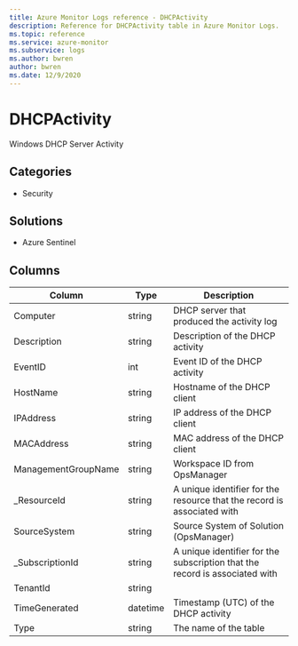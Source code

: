 ```yaml
---
title: Azure Monitor Logs reference - DHCPActivity
description: Reference for DHCPActivity table in Azure Monitor Logs.
ms.topic: reference
ms.service: azure-monitor
ms.subservice: logs
ms.author: bwren
author: bwren
ms.date: 12/9/2020
---
```


# DHCPActivity

 Windows DHCP Server Activity

## Categories

- Security
## Solutions

- Azure Sentinel




## Columns

|Column|Type|Description|
|---|---|---|
|Computer|string|DHCP server that produced the activity log|
|Description|string|Description of the DHCP activity|
|EventID|int|Event ID of the DHCP activity|
|HostName|string|Hostname of the DHCP client|
|IPAddress|string|IP address of the DHCP client|
|MACAddress|string|MAC address of the DHCP client|
|ManagementGroupName|string|Workspace ID from OpsManager|
|_ResourceId|string|A unique identifier for the resource that the record is associated with|
|SourceSystem|string|Source System of Solution (OpsManager)|
|_SubscriptionId|string|A unique identifier for the subscription that the record is associated with|
|TenantId|string||
|TimeGenerated|datetime|Timestamp (UTC) of the DHCP activity|
|Type|string|The name of the table|
